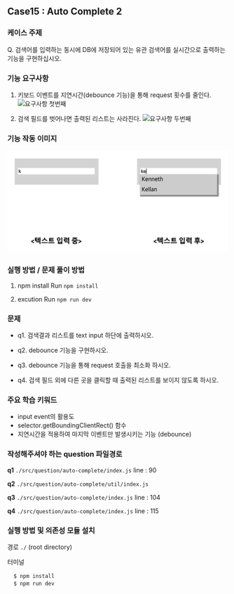 ## Case15 : Auto Complete 2

### 케이스 주제

Q. 검색어를 입력하는 동시에 DB에 저장되어 있는 유관 검색어를 실시간으로 출력하는 기능을 구현하십시오.


### 기능 요구사항

1. 키보드 이벤트를 지연시간(debounce 기능)을 통해 request 횟수를 줄인다.
![요구사항 첫번째](./src/solution/presenter/auto-complete/assets/auto_complete_scope1.png)


2. 검색 필드를 벗어나면 출력된 리스트는 사라진다.
![요구사항 두번째](./src/solution/presenter/auto-complete/assets/auto_complete_scope2.png)


### 기능 작동 이미지
![example_image](./auto-complete-example.png)


### 실행 방법 / 문제 풀이 방법
1. npm install
Run `npm install`

2. excution
Run `npm run dev`


### 문제
- q1. 검색결과 리스트를 text input 하단에 출력하시오.

- q2. debounce 기능을 구현하시오.

- q3. debounce 기능을 통해 request 호출을 최소화 하시오.

- q4. 검색 필드 외에 다른 곳을 클릭할 때 출력된 리스트를 보이지 않도록 하시오.


### 주요 학습 키워드
- input event의 활용도
- selector.getBoundingClientRect() 함수
- 지연시간을 적용하여 마지막 이벤트만 발생시키는 기능 (debounce)


### 작성해주셔야 하는 question 파일경로
**q1**
`./src/question/auto-complete/index.js`
line : 90

**q2**
`./src/question/auto-complete/util/index.js`

**q3**
`./src/question/auto-complete/index.js`
line : 104

**q4**
`./src/question/auto-complete/index.js`
line : 115


### 실행 방법 및 의존성 모듈 설치
경로
`./` (root directory)

터미널
```bash
  $ npm install
  $ npm run dev
```

